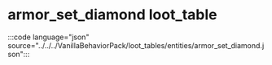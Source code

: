 # armor_set_diamond loot_table

:::code language="json" source="../../../VanillaBehaviorPack/loot_tables/entities/armor_set_diamond.json":::